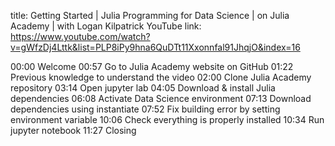 title: Getting Started | Julia Programming for Data Science | on Julia Academy | with Logan Kilpatrick
YouTube link: https://www.youtube.com/watch?v=gWfzDj4Lttk&list=PLP8iPy9hna6QuDTt11Xxonnfal91JhqjO&index=16

00:00 Welcome
00:57 Go to Julia Academy website on GitHub
01:22 Previous knowledge to understand the video
02:00 Clone Julia Academy repository
03:14 Open jupyter lab
04:05 Download & install Julia dependencies
06:08 Activate Data Science environment
07:13 Download dependencies using instantiate
07:52 Fix building error by setting environment variable
10:06 Check everything is properly installed
10:34 Run jupyter notebook
11:27 Closing